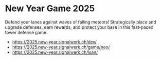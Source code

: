# New Year Game 2025

Defend your lanes against waves of falling meteors! Strategically place and upgrade defenses, earn rewards, and protect your base in this fast-paced tower defense game.

- https://2025.new-year.signalwerk.ch/dev/
- https://2025.new-year.signalwerk.ch/game/neo/
- https://2025.new-year.signalwerk.ch/luan/
